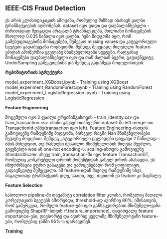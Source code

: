 ## **IEEE-CIS Fraud Detection**

ეს არის კლასიფიკაციის ამოცანა, რომელიც მიზნად ისახავს ყალბი ტრანზაქციების აღმოჩენას. dataset იყო დიდი და დაუბალანსებელი - ძირითადად შეიცავდა არაყალბ ტრანზაქციებს, მთლიანი მონაცემების მხოლოდ 0.035 ნაწილი იყო ყალბი. ჩემი მიდგომა იყო, რომ გამესუფთავებინა მონაცემები, შემევსო missing values და კატეგორიული სვეტები გადამეყვანა რიცხვითში. შემდეგ შევეცადე მიღებული feature-ებიდან ამომერჩია ყველაზე მნიშვნელოვანი სვეტები. რადგანაც მონაცემები დაუბალანსებელი იყო და თან ძალიან ბევრი, გადავწყვიტე UnderSampling გამეკეთებინა და შემდეგ გადამეცა მოდელისთვის.

**რეპოზიტორიის სტრუქტურა**

model_experiment_XGBoost.ipynb - Training using XGBoost
model_experiment_RandomForest.ipynb - Training using RandomForest
model_experiment_LogisticRegression.ipynb - Training using LogisticRegression


**Feature Engineering**

მოცემული იყო 2 ფაილი ტრეინინგისთვის - train_identity.csv და train_transaction.csv. ისინი გავაერთიანე ერთ dataset-ში left merge-ით TransactionId-ებზე(transaction იყო left).
Feature Engineering-ისთვის გამოვიყენე რამდენიმე მიდგომა, პირველ რიგში Nan მნიშვნელობები შევავსე მოდებით. 
შემდეგ კატეგორიული ცვლადები დავყავი 2 ნაწილად - იმის მიხედვით, თუ რამდენი შესაძლო მნიშვნელობის მიღება შეეძლო, ვიყენებდი woe ან one-hot encoding-ს. 
scaling-ისთვის გამოვიყენე StandardScaler.
ასევე train_transaction-ში იყო feature TransactionDT, რომელიც კონკრეტული დროის მომენტიდან გასულ დროს ასახავდა. ეს ინფორმაცია უფრო გასაგები და გამოყენებადი რომ ყოფილიყო, გადავწყვიტე შემეცვალა. 
ამ feature-იდან მივიღე რამდენიმე სხვა, მაგალითად ტრანზაქციის დღე, საათი, თვე, თვითონ ეს feature კი წავშალე.

**Feature Selection** 

საბოლოო pipeline-ში დავამატე correlation filter კლასი, რომელიც მაღალი კორელაციის სვეტებს აშორებდა, threshold-ად ავირჩიე 80%. 
იმისათვის, რომ გამერკვია, რომელი feature-ები იყო განსაკუთრებით მნიშვნელოვანი გამოვიყენე Shap(RF-სთვის rf.feature_importance). დავითვალე feature importance-ები, დავსორტე და ავირჩიე ყველაზე მნიშვნელოვანი feature-ები, რომლებიც ჯამში 95%-ს ფარავდნენ.

**Training**
